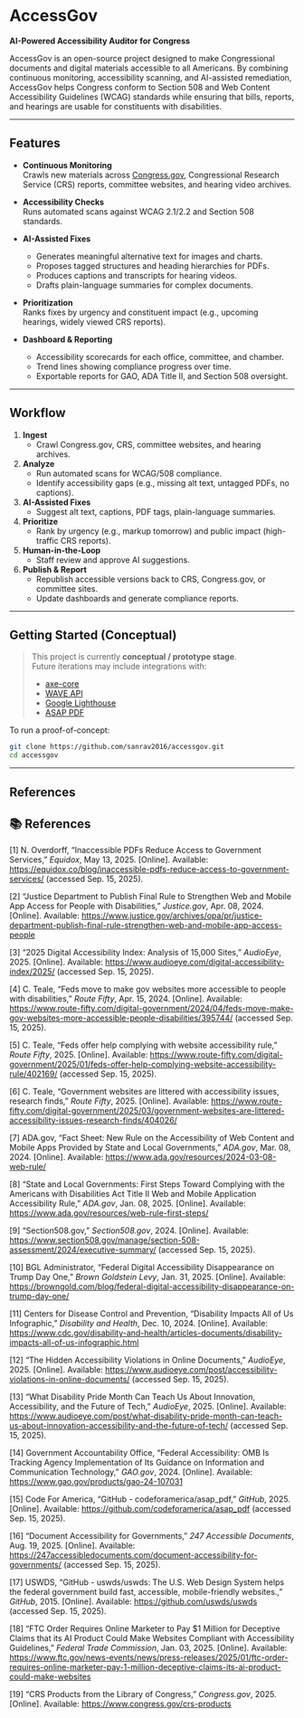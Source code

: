 # AccessGov
**AI-Powered Accessibility Auditor for Congress**  

AccessGov is an open-source project designed to make Congressional documents and digital materials accessible to all Americans. By combining continuous monitoring, accessibility scanning, and AI-assisted remediation, AccessGov helps Congress conform to Section 508 and Web Content Accessibility Guidelines (WCAG) standards while ensuring that bills, reports, and hearings are usable for constituents with disabilities.  

---

## Features  

- **Continuous Monitoring**  
  Crawls new materials across [Congress.gov](https://www.congress.gov/), Congressional Research Service (CRS) reports, committee websites, and hearing video archives.  

- **Accessibility Checks**  
  Runs automated scans against WCAG 2.1/2.2 and Section 508 standards.  

- **AI-Assisted Fixes**  
  - Generates meaningful alternative text for images and charts.  
  - Proposes tagged structures and heading hierarchies for PDFs.  
  - Produces captions and transcripts for hearing videos.  
  - Drafts plain-language summaries for complex documents.  

- **Prioritization**  
  Ranks fixes by urgency and constituent impact (e.g., upcoming hearings, widely viewed CRS reports).  

- **Dashboard & Reporting**  
  - Accessibility scorecards for each office, committee, and chamber.  
  - Trend lines showing compliance progress over time.  
  - Exportable reports for GAO, ADA Title II, and Section 508 oversight.  

---

## Workflow  

1. **Ingest**  
   - Crawl Congress.gov, CRS, committee websites, and hearing archives.  
2. **Analyze**  
   - Run automated scans for WCAG/508 compliance.  
   - Identify accessibility gaps (e.g., missing alt text, untagged PDFs, no captions).  
3. **AI-Assisted Fixes**  
   - Suggest alt text, captions, PDF tags, plain-language summaries.  
4. **Prioritize**  
   - Rank by urgency (e.g., markup tomorrow) and public impact (high-traffic CRS reports).  
5. **Human-in-the-Loop**  
   - Staff review and approve AI suggestions.  
6. **Publish & Report**  
   - Republish accessible versions back to CRS, Congress.gov, or committee sites.  
   - Update dashboards and generate compliance reports.  

---

## Getting Started (Conceptual)  

> This project is currently **conceptual / prototype stage**.  
> Future iterations may include integrations with:  
> - [axe-core](https://github.com/dequelabs/axe-core)  
> - [WAVE API](https://wave.webaim.org/)  
> - [Google Lighthouse](https://developer.chrome.com/docs/lighthouse/accessibility)  
> - [ASAP PDF](https://github.com/codeforamerica/asap_pdf)

To run a proof-of-concept:  
```bash
git clone https://github.com/sanrav2016/accessgov.git
cd accessgov
```

---

## References
## 📚 References  

[1] N. Overdorff, “Inaccessible PDFs Reduce Access to Government Services,” *Equidox*, May 13, 2025. [Online]. Available: https://equidox.co/blog/inaccessible-pdfs-reduce-access-to-government-services/ (accessed Sep. 15, 2025).  

[2] “Justice Department to Publish Final Rule to Strengthen Web and Mobile App Access for People with Disabilities,” *Justice.gov*, Apr. 08, 2024. [Online]. Available: https://www.justice.gov/archives/opa/pr/justice-department-publish-final-rule-strengthen-web-and-mobile-app-access-people  

[3] “2025 Digital Accessibility Index: Analysis of 15,000 Sites,” *AudioEye*, 2025. [Online]. Available: https://www.audioeye.com/digital-accessibility-index/2025/ (accessed Sep. 15, 2025).  

[4] C. Teale, “Feds move to make gov websites more accessible to people with disabilities,” *Route Fifty*, Apr. 15, 2024. [Online]. Available: https://www.route-fifty.com/digital-government/2024/04/feds-move-make-gov-websites-more-accessible-people-disabilities/395744/ (accessed Sep. 15, 2025).  

[5] C. Teale, “Feds offer help complying with website accessibility rule,” *Route Fifty*, 2025. [Online]. Available: https://www.route-fifty.com/digital-government/2025/01/feds-offer-help-complying-website-accessibility-rule/402169/ (accessed Sep. 15, 2025).  

[6] C. Teale, “Government websites are littered with accessibility issues, research finds,” *Route Fifty*, 2025. [Online]. Available: https://www.route-fifty.com/digital-government/2025/03/government-websites-are-littered-accessibility-issues-research-finds/404026/  

[7] ADA.gov, “Fact Sheet: New Rule on the Accessibility of Web Content and Mobile Apps Provided by State and Local Governments,” *ADA.gov*, Mar. 08, 2024. [Online]. Available: https://www.ada.gov/resources/2024-03-08-web-rule/  

[8] “State and Local Governments: First Steps Toward Complying with the Americans with Disabilities Act Title II Web and Mobile Application Accessibility Rule,” *ADA.gov*, Jan. 08, 2025. [Online]. Available: https://www.ada.gov/resources/web-rule-first-steps/  

[9] “Section508.gov,” *Section508.gov*, 2024. [Online]. Available: https://www.section508.gov/manage/section-508-assessment/2024/executive-summary/ (accessed Sep. 15, 2025).  

[10] BGL Administrator, “Federal Digital Accessibility Disappearance on Trump Day One,” *Brown Goldstein Levy*, Jan. 31, 2025. [Online]. Available: https://browngold.com/blog/federal-digital-accessibility-disappearance-on-trump-day-one/  

[11] Centers for Disease Control and Prevention, “Disability Impacts All of Us Infographic,” *Disability and Health*, Dec. 10, 2024. [Online]. Available: https://www.cdc.gov/disability-and-health/articles-documents/disability-impacts-all-of-us-infographic.html  

[12] “The Hidden Accessibility Violations in Online Documents,” *AudioEye*, 2025. [Online]. Available: https://www.audioeye.com/post/accessibility-violations-in-online-documents/ (accessed Sep. 15, 2025).  

[13] “What Disability Pride Month Can Teach Us About Innovation, Accessibility, and the Future of Tech,” *AudioEye*, 2025. [Online]. Available: https://www.audioeye.com/post/what-disability-pride-month-can-teach-us-about-innovation-accessibility-and-the-future-of-tech/ (accessed Sep. 15, 2025).  

[14] Government Accountability Office, “Federal Accessibility: OMB Is Tracking Agency Implementation of Its Guidance on Information and Communication Technology,” *GAO.gov*, 2024. [Online]. Available: https://www.gao.gov/products/gao-24-107031  

[15] Code For America, “GitHub - codeforamerica/asap_pdf,” *GitHub*, 2025. [Online]. Available: https://github.com/codeforamerica/asap_pdf (accessed Sep. 15, 2025).  

[16] “Document Accessibility for Governments,” *247 Accessible Documents*, Aug. 19, 2025. [Online]. Available: https://247accessibledocuments.com/document-accessibility-for-governments/ (accessed Sep. 15, 2025).  

[17] USWDS, “GitHub - uswds/uswds: The U.S. Web Design System helps the federal government build fast, accessible, mobile-friendly websites.,” *GitHub*, 2015. [Online]. Available: https://github.com/uswds/uswds (accessed Sep. 15, 2025).  

[18] “FTC Order Requires Online Marketer to Pay $1 Million for Deceptive Claims that its AI Product Could Make Websites Compliant with Accessibility Guidelines,” *Federal Trade Commission*, Jan. 03, 2025. [Online]. Available: https://www.ftc.gov/news-events/news/press-releases/2025/01/ftc-order-requires-online-marketer-pay-1-million-deceptive-claims-its-ai-product-could-make-websites  

[19] “CRS Products from the Library of Congress,” *Congress.gov*, 2025. [Online]. Available: https://www.congress.gov/crs-products  
